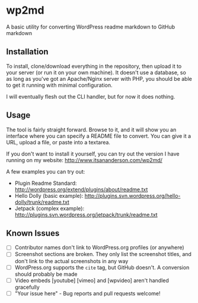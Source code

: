 wp2md
=====

A basic utility for converting WordPress readme markdown to GitHub markdown


Installation
------------

To install, clone/download everything in the repository, then upload it to your server (or run it on your own machine). It doesn't use a database, so as long as you've got an Apache/Nginx server with PHP, you should be able to get it running with minimal configuration.

I will eventually flesh out the CLI handler, but for now it does nothing.


Usage
------

The tool is fairly straight forward. Browse to it, and it will show you an interface where you can specify a README file to convert. You can give it a URL, upload a file, or paste into a textarea.

If you don't want to install it yourself, you can try out the version I have running on my website: http://www.itsananderson.com/wp2md/

A few examples you can try out:

* Plugin Readme Standard: http://wordpress.org/extend/plugins/about/readme.txt
* Hello Dolly (basic example): http://plugins.svn.wordpress.org/hello-dolly/trunk/readme.txt
* Jetpack (complex example): http://plugins.svn.wordpress.org/jetpack/trunk/readme.txt

Known Issues
------------

- [ ] Contributor names don't link to WordPress.org profiles (or anywhere)
- [ ] Screenshot sections are broken. They only list the screenshot titles, and don't link to the actual screenshots in any way
- [ ] WordPress.org supports the `cite` tag, but GitHub doesn't. A conversion should probably be made
- [ ] Video embeds [youtube] [vimeo] and [wpvideo] aren't handled gracefully
- [ ] "Your issue here" - Bug reports and pull requests welcome!
